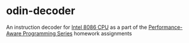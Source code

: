 # odin-decoder

An instruction decoder for [Intel 8086 CPU](https://edge.edx.org/c4x/BITSPilani/EEE231/asset/8086_family_Users_Manual_1_.pdf) as a part of the [Performance-Aware Programming Series](https://www.computerenhance.com/p/table-of-contents) homework assignments
